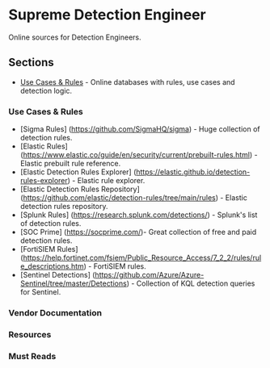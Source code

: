 # Supreme Detection Engineer
 Online sources for Detection Engineers.

## Sections
- [Use Cases & Rules](#use-cases-&-rules) - Online databases with rules, use cases and detection logic.

### Use Cases & Rules
- [Sigma Rules] (https://github.com/SigmaHQ/sigma) - Huge collection of detection rules.
- [Elastic Rules] (https://www.elastic.co/guide/en/security/current/prebuilt-rules.html) - Elastic prebuilt rule reference.
- [Elastic Detection Rules Explorer] (https://elastic.github.io/detection-rules-explorer) - Elastic  rule explorer.
- [Elastic Detection Rules Repository] (https://github.com/elastic/detection-rules/tree/main/rules) - Elastic detection rules repository.
- [Splunk Rules] (https://research.splunk.com/detections/) - Splunk's list of detection rules.
- [SOC Prime] (https://socprime.com/)- Great collection of free and paid detection rules.
- [FortiSIEM Rules] (https://help.fortinet.com/fsiem/Public_Resource_Access/7_2_2/rules/rule_descriptions.htm) - FortiSIEM rules.
- [Sentinel Detections] (https://github.com/Azure/Azure-Sentinel/tree/master/Detections) - Collection of KQL detection queries for Sentinel.

### Vendor Documentation

### Resources

### Must Reads
